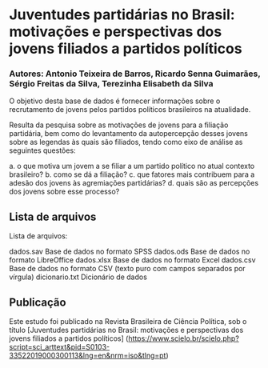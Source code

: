# Juventudes partidárias no Brasil: motivações e perspectivas dos jovens filiados a partidos políticos

### Autores: Antonio Teixeira de Barros, Ricardo Senna Guimarães, Sérgio Freitas da Silva, Terezinha Elisabeth da Silva

O objetivo desta base de dados é fornecer informações sobre o recrutamento de jovens pelos partidos políticos brasileiros na atualidade.

Resulta da pesquisa sobre as motivações de jovens para a filiação partidária, bem como do levantamento da autopercepção desses jovens sobre as legendas às quais são filiados, tendo como eixo de análise as seguintes questões: 

a. o que motiva um jovem a se filiar a um partido político no atual contexto brasileiro? 
b. como se dá a filiação? 
c. que fatores mais contribuem para a adesão dos jovens às agremiações partidárias? 
d. quais são as percepções dos jovens sobre esse processo? 

## Lista de arquivos

Lista de arquivos:

dados.sav			Base de dados no formato SPSS
dados.ods			Base de dados no formato LibreOffice
dados.xlsx 			Base de dados no formato Excel 
dados.csv			Base de dados no formato CSV (texto puro com campos separados por vírgula)
dicionario.txt			Dicionário de dados


## Publicação 

Este estudo foi publicado na Revista Brasileira de Ciência Política, sob o título  [Juventudes partidárias no Brasil: motivações e perspectivas dos jovens filiados a partidos políticos] (https://www.scielo.br/scielo.php?script=sci_arttext&pid=S0103-33522019000300113&lng=en&nrm=iso&tlng=pt)
